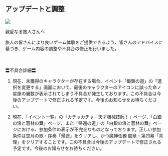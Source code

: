 ## アップデートと調整
<img src="https://sdk.hoyoverse.com/upload/announcement/2020/11/11/5ec5dc80e2429e1dd38d35d56b08a04d_5453296487380915976.jpg">
<p style="white-space: pre-wrap;">親愛なる旅人さんへ</p><p style="white-space: pre-wrap;">旅人の皆さんにより良いゲーム体験をご提供できるよう、皆さんのアドバイスに基づき、ゲーム内容の調整や不具合の修正を行いました。</p><p style="white-space: pre-wrap; min-height: 1.5em;"></p><p style="white-space: pre-wrap;">〓不具合詳細〓</p><ol><li><p style="white-space: pre-wrap;">現在、未獲得のキャラクターが存在する場合、イベント「鍛錬の道」の「選択を変更する」画面において、最後のキャラクターのアイコンに誤った命ノ星座の層数が表示されてしまう不具合が発生しております。この不具合は今後のアップデートで修正される予定です。今後のお知らせをお待ちください。</p></li><li><p style="white-space: pre-wrap;">現在、「イベント一覧」の「カチャカチャ・天才機械技師！」ページ、「白銀の浪と蒼林の舞」ページ、また「帰還の道」の「白銀の浪と蒼林の舞」ページにおける、参加条件の表示が不完全なものとなっております。正しい参加条件は空月の歌・序奏「帰途」をクリアし、かつ魔神任務 間章・第四幕「背理」をクリアすることです。この不具合は今後のアップデートで修正される予定です。今後のお知らせをお待ちください。</p></li></ol><p style="white-space: pre-wrap; min-height: 1.5em;"></p>
